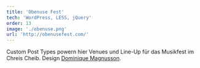 ```yaml
---
title: 'Obenuse Fest'
tech: 'WordPress, LESS, jQuery'
order: 13
image: './obenuse.png'
url: 'http://obenusefest.com/'
---
```


Custom Post Types powern hier Venues und Line-Up für das Musikfest im Chreis Cheib.
Design [Dominique Magnusson](http://www.dominique-magnusson.com).
